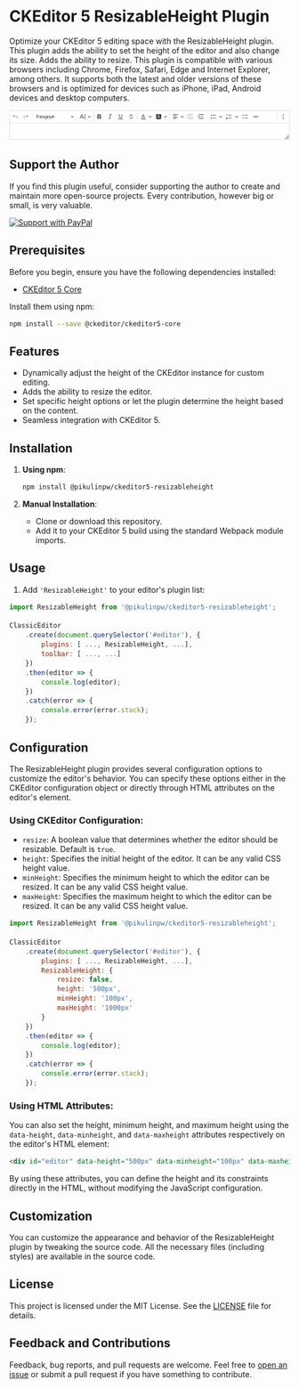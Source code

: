 # CKEditor 5 ResizableHeight Plugin

Optimize your CKEditor 5 editing space with the ResizableHeight plugin. This plugin adds the ability to set the height of the editor and also change its size. Adds the ability to resize.
This plugin is compatible with various browsers including Chrome, Firefox, Safari, Edge and Internet Explorer, among others. It supports both the latest and older versions of these browsers and is optimized for devices such as iPhone, iPad, Android devices and desktop computers.

![ResizableHeight Plugin Screenshot](screenshot.png)

## Support the Author

If you find this plugin useful, consider supporting the author to create and maintain more open-source projects. Every contribution, however big or small, is very valuable.

[![Support with PayPal](https://img.shields.io/badge/Support-PayPal-blue.svg)](https://www.paypal.com/donate/?hosted_button_id=CY8NAWG5PKTC2)

## Prerequisites

Before you begin, ensure you have the following dependencies installed:

- [CKEditor 5 Core](https://www.npmjs.com/package/@ckeditor/ckeditor5-core)

Install them using npm:

```bash
npm install --save @ckeditor/ckeditor5-core
```

## Features

- Dynamically adjust the height of the CKEditor instance for custom editing.
- Adds the ability to resize the editor.
- Set specific height options or let the plugin determine the height based on the content.
- Seamless integration with CKEditor 5.

## Installation

1. **Using npm**:

   ```bash
   npm install @pikulinpw/ckeditor5-resizableheight
   ```

2. **Manual Installation**:

    - Clone or download this repository.
    - Add it to your CKEditor 5 build using the standard Webpack module imports.

## Usage

1. Add `'ResizableHeight'` to your editor's plugin list:

```javascript
import ResizableHeight from '@pikulinpw/ckeditor5-resizableheight';

ClassicEditor
    .create(document.querySelector('#editor'), {
        plugins: [ ..., ResizableHeight, ...],
        toolbar: [ ..., ...]
    })
    .then(editor => {
        console.log(editor);
    })
    .catch(error => {
        console.error(error.stack);
    });
```

## Configuration

The ResizableHeight plugin provides several configuration options to customize the editor's behavior. You can specify these options either in the CKEditor configuration object or directly through HTML attributes on the editor's element.

### Using CKEditor Configuration:

- `resize`: A boolean value that determines whether the editor should be resizable. Default is `true`.
- `height`: Specifies the initial height of the editor. It can be any valid CSS height value.
- `minHeight`: Specifies the minimum height to which the editor can be resized. It can be any valid CSS height value.
- `maxHeight`: Specifies the maximum height to which the editor can be resized. It can be any valid CSS height value.

```javascript
import ResizableHeight from '@pikulinpw/ckeditor5-resizableheight';

ClassicEditor
    .create(document.querySelector('#editor'), {
        plugins: [ ..., ResizableHeight, ...],
        ResizableHeight: {
            resize: false,
            height: '500px',
            minHeight: '100px',
            maxHeight: '1000px'
        }
    })
    .then(editor => {
        console.log(editor);
    })
    .catch(error => {
        console.error(error.stack);
    });
```

### Using HTML Attributes:

You can also set the height, minimum height, and maximum height using the `data-height`, `data-minheight`, and `data-maxheight` attributes respectively on the editor's HTML element:

```html
<div id="editor" data-height="500px" data-minheight="100px" data-maxheight="1000px">...</div>
```

By using these attributes, you can define the height and its constraints directly in the HTML, without modifying the JavaScript configuration.

## Customization

You can customize the appearance and behavior of the ResizableHeight plugin by tweaking the source code. All the necessary files (including styles) are available in the source code.

## License

This project is licensed under the MIT License. See the [LICENSE](LICENSE.md) file for details.

## Feedback and Contributions

Feedback, bug reports, and pull requests are welcome. Feel free to [open an issue](https://github.com/pikulinpw/ckeditor5-resizableheight/issues) or submit a pull request if you have something to contribute.